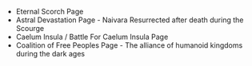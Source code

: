 - Eternal Scorch Page
- Astral Devastation Page - Naivara Resurrected after death during the Scourge
- Caelum Insula / Battle For Caelum Insula Page
- Coalition of Free Peoples Page - The alliance of humanoid kingdoms during the dark ages